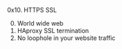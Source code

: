 0x10. HTTPS SSL

0. World wide web
1. HAproxy SSL termination
2. No loophole in your website traffic
